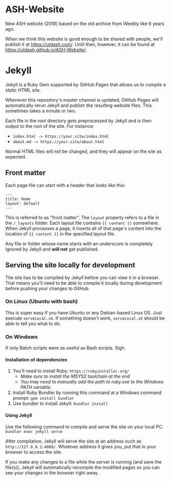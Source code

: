 # ASH-Website
New ASH website (2018) based on the old archive from Weebly like 6 years ago.

When we think this website is good enough to be shared with people, we'll publish it at https://utdash.com/.
Until then, however, it can be found at https://utdash.github.io/ASH-Website/.

# Jekyll
Jekyll is a Ruby Gem supported by GitHub Pages that allows us to compile a static HTML site.

Whenever this repository's master channel is updated, GitHub Pages will automatically rerun Jekyll
and publish the resulting website files. This sometimes takes a minute or two.

Each file in the root directory gets preprocessed by Jekyll and is then output to the root of the site.
For instance:
- `index.html -> https://your.site/index.html`
- `about.md -> https://your.site/about.html`

Normal HTML files will not be changed, and they will appear on the site as expected.

## Front matter
Each page file can start with a header that looks like this:
```
---
title: Home
layout: default
---
```

This is referred to as "front matter". The `layout` property refers to a file in the `/_layouts` folder.
Each layout file contains `{{ content }}` somewhere. When Jekyll processes a page, it inserts all of that page's content
into the location of `{{ content }}` in the specified layout file.

Any file or folder whose name starts with an underscore is completely ignored by Jekyll and **will not** get published.

## Serving the site locally for development
The site has to be compiled by Jekyll before you can view it in a browser.
That means you'll need to be able to compile it locally during development before pushing your changes to GitHub.

### On Linux (Ubuntu with bash)
This is super easy if you have Ubuntu or any Debian-based Linux OS. Just execute `serveLocal.sh`. If something doesn't work, `serveLocal.sh` should be able to tell you what to do.

### On Windows
If only Batch scripts were as useful as Bash scripts. Sigh.

#### Installation of dependencies
1. You'll need to install Ruby: `https://rubyinstaller.org/`
   -  _Make sure to install the MSYS2 toolchain at the end_
   -  _You may need to manually add the path to ruby.exe to the Windows PATH variable._
2. Install Ruby Bundler by running this command at a Windows command prompt: `gem install bundler`
3. Use bundler to install Jekyll: `bundler install`
   
#### Using Jekyll
Use the following command to compile and serve the site on your local PC: `bundler exec jekyll serve`

After compilation, Jekyll will serve the site at an address such as `http://127.0.0.1:4000/`.
Whatever address it gives you, put that in your browser to access the site.

If you make any changes to a file while the server is running (and save the file(s)),
Jekyll will automatically recompile the modified pages so you can see your changes in the browser right away.